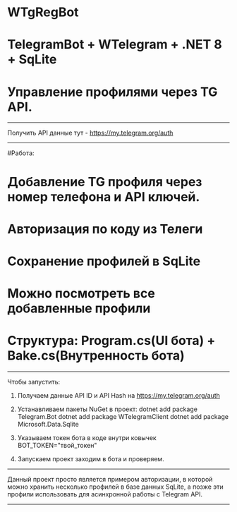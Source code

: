 ﻿# WTgRegBot

# TelegramBot + WTelegram + .NET 8 + SqLite
# Управление профилями через TG API. 

---

Получить API данные тут - https://my.telegram.org/auth

---
#Работа:

# Добавление TG профиля через номер телефона и API ключей.
# Авторизация по коду из Телеги
# Сохранение профилей в SqLite
# Можно посмотреть все добавленные профили
# Структура: Program.cs(UI бота) + Bake.cs(Внутренность бота) 

---

Чтобы запустить:

1. Получаем данные API ID и API Hash на https://my.telegram.org/auth

2. Устанавливаем пакеты NuGet в проект:
dotnet add package Telegram.Bot
dotnet add package WTelegramClient
dotnet add package Microsoft.Data.Sqlite

3. Указываем токен бота в коде внутри ковычек
BOT_TOKEN="твой_токен"

4. Запускаем проект заходим в бота и проверяем. 

---

Данный проект просто является примером авторизации, в которой можно хранить несколько профилей в базе данных SqLite, а позже эти профили использовать для асинхронной работы с Telegram API.

---
